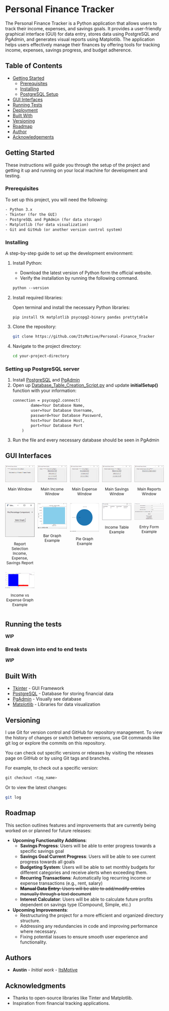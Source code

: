 # Personal Finance Tracker

The Personal Finance Tracker is a Python application that allows users to track their income, expenses, and savings goals. It provides a user-friendly graphical interface (GUI) for data entry, stores data using PostgreSQL and PgAdmin, and generates visual reports using Matplotlib. The application helps users effectively manage their finances by offering tools for tracking income, expenses, savings progress, and budget adherence.

## Table of Contents
- [Getting Started](#getting-started)
    - [Prerequisites](#prerequisites)
    - [Installing](#installing)
    - [PostgreSQL Setup](#setting-up-postgresql-server)
- [GUI Interfaces](#gui-interfaces)
- [Running Tests](#running-the-tests)
- [Deployment](#deployment)
- [Built With](#built-with)
- [Versioning](#versioning)
- [Roadmap](#roadmap)
- [Author](#authors)
- [Acknowledgements](#acknowledgments)

## Getting Started

These instructions will guide you through the setup of the project and getting it up and running on your local machine for development and testing.

### Prerequisites

To set up this project, you will need the following:

```
- Python 3.x
- Tkinter (for the GUI)
- PostgreSQL and PgAdmin (for data storage)
- Matplotlib (for data visualization)
- Git and GitHub (or another version control system)
```

### Installing

A step-by-step guide to set up the development environment:
1. Install Python:
    - Download the latest version of Python form the official website.
    - Verify the installation by running the following command.
    ```css
    python --version
    ```

2. Install required libraries:

    Open terminal and install the necessary Python libraries:
    ```
    pip install tk matplotlib psycopg2-binary pandas prettytable 
    ```

3. Clone the repository:
    ```bash
    git clone https://github.com/ItsMotive/Personal-Finance_Tracker
    ```

4. Navigate to the project directory:
    ```bash
    cd your-project-directory
    ```

### Setting up PostgreSQL server
1. Install [PostgreSQL](https://www.postgresql.org/) and [PgAdmin](https://www.pgadmin.org/)
2. Open up [Database_Table_Creation_Script.py](/DB_Setup/Database_Table_Creation_Script.py) and update **initialSetup()** function with your information:
    ```
    connection = psycopg2.connect(
            dame=Your Database Name,
            user=Your Database Username,
            password=Your Database Password,
            host=Your Database Host,
            port=Your Database Port
        )
    ```
3. Run the file and every necessary database should be seen in PgAdmin

## GUI Interfaces

<div style="display: grid; grid-template-columns: repeat(5, 1fr); gap: 10px;">
    <div style="text-align: center;">
        <img src="Screenshots/main_window.PNG" alt="Feature 1" />
        <p style="font-size: 12px;">Main Window</p>
    </div>
    <div style="text-align: center;">
        <img src="Screenshots/main_income_window.PNG" alt="Feature 2" />
        <p style="font-size: 12px;">Main Income Window</p>
    </div>
    <div style="text-align: center;">
        <img src="Screenshots/main_expense_window.PNG" alt="Feature 3" />
        <p style="font-size: 12px;">Main Expense Window</p>
    </div>
    <div style="text-align: center;">
        <img src="Screenshots/main_savings_window.PNG" alt="Feature 4" />
        <p style="font-size: 12px;">Main Savings Window</p>
    </div>
    <div style="text-align: center;">
        <img src="Screenshots/main_report_window.PNG" alt="Feature 5" />
        <p style="font-size: 12px;">Main Reports Window</p>
    </div>
    <div style="text-align: center;">
        <img src="Screenshots/income_report_selection_window.PNG" alt="Feature 6" />
        <p style="font-size: 12px;">Report Selection Income, Expense, Savings Report</p>
    </div>
    <div style="text-align: center;">
        <img src="Screenshots/income_bar_graph_window.PNG" alt="Feature 7" />
        <p style="font-size: 12px;">Bar Graph Example</p>
    </div>
    <div style="text-align: center;">
        <img src="Screenshots/income_pie_graph_window.PNG" alt="Feature 8" />
        <p style="font-size: 12px;">Pie Graph Example</p>
    </div>
    <div style="text-align: center;">
        <img src="Screenshots/income_table_window.PNG" alt="Feature 9" />
        <p style="font-size: 12px;">Income Table Example</p>
    </div>
    <div style="text-align: center;">
        <img src="Screenshots/income_entry_window.PNG" alt="Feature 10" />
        <p style="font-size: 12px;">Entry Form Example</p>
    </div>
    <div style="text-align: center;">
        <img src="Screenshots/comparison_bar_graph_window.PNG" alt="Feature 10" />
        <p style="font-size: 12px;">Income vs Expense Graph Example</p>
    </div>
</div>

## Running the tests

**WIP**

### Break down into end to end tests

***WIP***

## Built With

* [Tkinter](https://docs.python.org/3/library/tkinter.html) - GUI Framework
* [PostgreSQL](https://www.postgresql.org/) - Database for storing financial data
* [PgAdmin](https://www.pgadmin.org/) - Visually see database
* [Matplotlib](https://matplotlib.org/) - Libraries for data visualization


## Versioning

I use Git for version control and GitHub for repository management. To view the history of changes or switch between versions, use Git commands like git log or explore the commits on this repository.

You can check out specific versions or releases by visiting the releases page on GitHub or by using Git tags and branches.

For example, to check out a specific version:
```php
git checkout <tag_name>
```

Or to view the latest changes:
```bash
git log
```

## Roadmap

This section outlines features and improvements that are currently being worked on or planned for future releases:

- **Upcoming Functionality Additions**:
    - **Savings Progress**: Users will be able to enter progress towards a specific savings goal
    - **Savings Goal Current Progress**: Users will be able to see current progress towards all goals
    - **Budgeting System**: Users will be able to set monthly budgets for different categories and receive alerts when exceeding them.
    - **Recurring Transactions**: Automatically log recurring income or expense transactions (e.g., rent, salary)
    - ~~**Manual Data Entry**: Users will be able to add/modify entries manually through a text document~~
    - **Interest Calculator**: Users will be able to calculate future profits dependent on savings type (Compound, Simple, etc.)
- **Upcoming Improvements**: 
    - Restructuring the project for a more efficient and organized directory structure.
    - Addressing any redundancies in code and improving performance where necessary.
    - Fixing potential issues to ensure smooth user experience and functionality.

## Authors

* **Austin** - *Initial work* - [ItsMotive](https://github.com/itsmotive)

## Acknowledgments

* Thanks to open-source libraries like Tinter and Matplotlib.
* Inspiration from financial tracking applications.
